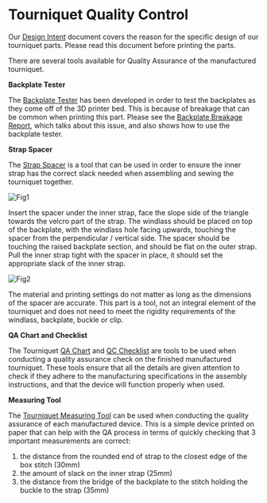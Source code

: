 # Tourniquet Quality Control

Our [Design Intent](tourniquet/quality_control/design_intent.md) document covers the reason for the specific design of our tourniquet parts. Please read this document before printing the parts.

There are several tools available for Quality Assurance of the manufactured tourniquet.

**Backplate Tester**

The [Backplate Tester](tourniquet/quality_control/TQ_backplate_tester.STL) has been developed in order to test the backplates as they come off of the 3D printer bed. This is because of breakage that can be common when printing this part. Please see the [Backplate Breakage Report](tourniquet/quality_control/Backplate_Breakage_Report.pdf), which talks about this issue, and also shows how to use the backplate tester.

**Strap Spacer**

The [Strap Spacer](tourniquet/quality_control/strap_spacer.stl) is a tool that can be used in order to ensure the inner strap has the correct slack needed when assembling and sewing the tourniquet together.

![Fig1](tourniquet/assets/instructions/fig1_spacer.jpg)

Insert the spacer under the inner strap, face the slope side of the triangle towards the velcro part of the strap.
The windlass should be placed on top of the backplate, with the windlass hole facing upwards, touching the spacer from the perpendicular / vertical side. 
The spacer should be touching the raised backplate section, and should be flat on the outer strap. 
Pull the inner strap tight with the spacer in place, it should set the appropriate slack of the inner strap. 

![Fig2](tourniquet/assets/instructions/fig2_spacer.jpg)

The material and printing settings do not matter as long as the dimensions of the spacer are accurate.
This part is a tool, not an integral element of the tourniquet and does not need to meet the rigidity requirements of the windlass, backplate, buckle or clip.

**QA Chart and Checklist**

The Tourniquet [QA Chart](tourniquet/quality_control/tourniquet_QA_Chart.pdf) and [QC Checklist](tourniquet/quality_control/tourniquet_QC_checklist_x2.pdf) are tools to be used when conducting a quality assurance check on the finished manufactured tourniquet. These tools ensure that all the details are given attention to check if they adhere to the manufacturing specifications in the assembly instructions, and that the device will function properly when used.

**Measuring Tool**

The [Tourniquet Measuring Tool](tourniquet/quality_control/tourniquet_measuring_tool.pdf) can be used when conducting the quality assurance of each manufactured device. This is a simple device printed on paper that can help with the QA process in terms of quickly checking that 3 important measurements are correct:

1. the distance from the rounded end of strap to the closest edge of the box stitch (30mm)
2. the amount of slack on the inner strap (25mm)
3. the distance from the bridge of the backplate to the stitch holding the buckle to the strap (35mm)


